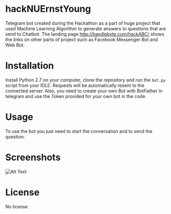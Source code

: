 # hackNUErnstYoung
Telegram bot created during the Hackathon as a part of huge project that used Machine Learning Algorithm to generate answers to questions that are send to Chatbot. The landing page http://handlebyte.com/hackABC/ shows the links on other parts of project such as Facebook Messenger Bot and Web Bot.

# Installation

Install Python 2.7 on your computer, clone the repository and run the `bot.py` script from your IDLE. Requests will be automatically resent to the connected server.
Also, you need to create your own Bot with BotFather in telegram and use the Token provided for your own bot in the code.

# Usage

To use the bot you just need to start the conversation and to send the question.

# Screenshots

![Alt Text](https://sun9-6.userapi.com/c816139/u175625446/docs/064a63d7959b/g.gif?extra=caTEROeP6OrU2OWcnCR-7qB0WmV_rRw6Ax7LB7NKfmdcedj-8ZVpsDvW4ojRGy1SBldVPGs-Tm3K73nWd6VvbVm9_5B5rMZh5mVQU5g0XVZ6w4fjHyNk5hM1Ysg)

# License

No license

